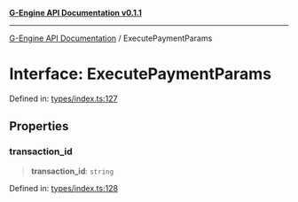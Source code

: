 [**G-Engine API Documentation v0.1.1**](../README.md)

***

[G-Engine API Documentation](../globals.md) / ExecutePaymentParams

# Interface: ExecutePaymentParams

Defined in: [types/index.ts:127](https://github.com/yakoshiq/g-engine-nodejs-lib/blob/4d4a07d9407cb4a686aa9a7d498ca53c3006a843/src/types/index.ts#L127)

## Properties

### transaction\_id

> **transaction\_id**: `string`

Defined in: [types/index.ts:128](https://github.com/yakoshiq/g-engine-nodejs-lib/blob/4d4a07d9407cb4a686aa9a7d498ca53c3006a843/src/types/index.ts#L128)
